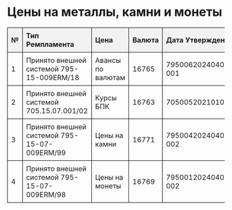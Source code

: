 <html>
  <head>
    <title>Цены на металлы, камни и монеты</title>
    <style>
      table {
        border-collapse: collapse;
        width: 100%;
      }
      th,
      td {
        border: 1px solid black;
        padding: 8px;
        text-align: left;
      }
      th {
        background-color: #f2f2f2;
      }
    </style>
  </head>
  <body>
    <h1>Цены на металлы, камни и монеты</h1>
    <table>
      <thead>
        <tr>
          <th>№</th>
          <th>Тип Ремпламента</th>
          <th>Цена</th>
          <th>Валюта</th>
          <th>Дата Утверждения</th>
          <th>Создатель</th>
          <th>Утвердитель</th>
          <th>Архивный номер</th>
        </tr>
      </thead>
      <tbody>
        <tr>
          <td>1</td>
          <td>Принято внешней системой 795-15-009ERM/18</td>
          <td>Авансы по валютам</td>
          <td>16765</td>
          <td>79500620240402-001</td>
          <td>02/04/2024 00:00</td>
          <td>02/04/2024 14:34</td>
          <td>su_ermspec</td>
          <td>su_ermpodpisant</td>
        </tr>
        <tr>
          <td>2</td>
          <td>Принято внешней системой 705.15.07.001/02</td>
          <td>Курсы БПК</td>
          <td>16763</td>
          <td>70500520210102.003</td>
          <td>02/01/2024 14:41</td>
          <td>02/01/2021 14:30</td>
          <td>Su ormspec</td>
          <td>Su ormpodpisant</td>
        </tr>
        <tr>
          <td>3</td>
          <td>Принято внешней системой 795-15-07-009ERM/99</td>
          <td>Цены на камни</td>
          <td>16771</td>
          <td>79500420240402-002</td>
          <td>02/04/2024 14:50</td>
          <td>02/04/2024 14:40</td>
          <td>su_ermspec</td>
          <td>su_ermpodpisant</td>
        </tr>
        <tr>
          <td>4</td>
          <td>Принято внешней системой 795-15-07-009ERM/98</td>
          <td>Цены на монеты</td>
          <td>16769</td>
          <td>79500120240402-002</td>
          <td>02/04/2024 15:01</td>
          <td>02/04/2024 14:35</td>
          <td>su_ermspec</td>
          <td>su_ermpodpisant</td>
        </tr>
      </tbody>
    </table>
  </body>
</html>
